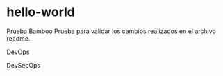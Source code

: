 # hello-world
Prueba Bamboo
Prueba para validar los cambios realizados en el archivo readme.

DevOps

DevSecOps


